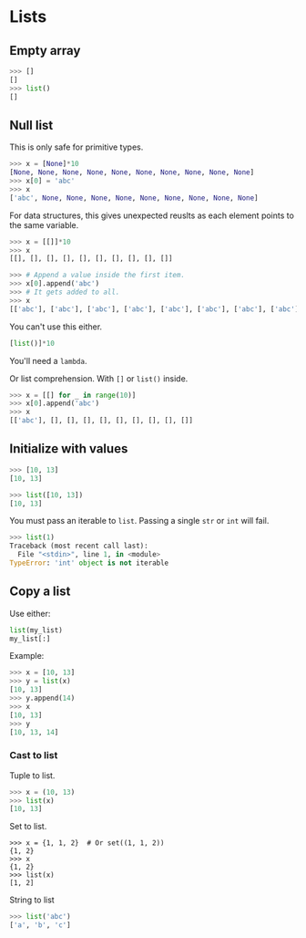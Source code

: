 # Lists


## Empty array

```python
>>> []
[]
>>> list()
[]
```

## Null list 

This is only safe for primitive types.

```python
>>> x = [None]*10
[None, None, None, None, None, None, None, None, None, None]
>>> x[0] = 'abc'
>>> x
['abc', None, None, None, None, None, None, None, None, None]
```

For data structures, this gives unexpected reuslts as each element points to the same variable.

```python
>>> x = [[]]*10
>>> x
[[], [], [], [], [], [], [], [], [], []]

>>> # Append a value inside the first item.
>>> x[0].append('abc')
>>> # It gets added to all.
>>> x
[['abc'], ['abc'], ['abc'], ['abc'], ['abc'], ['abc'], ['abc'], ['abc'], ['abc'], ['abc']
```

You can't use this either.

```python
[list()]*10
```

You'll need a `lambda`.

Or list comprehension. With `[]` or `list()` inside.

```python
>>> x = [[] for _ in range(10)]
>>> x[0].append('abc')
>>> x
[['abc'], [], [], [], [], [], [], [], [], []]
```


## Initialize with values

```python
>>> [10, 13]
[10, 13]
```

```python
>>> list([10, 13])  
[10, 13]
```

You must pass an iterable to `list`. Passing a single `str` or `int` will fail.

```python
>>> list(1)
Traceback (most recent call last):
  File "<stdin>", line 1, in <module>
TypeError: 'int' object is not iterable
```


## Copy a list

Use either:
```python
list(my_list)
my_list[:]
```

Example:

```python
>>> x = [10, 13]
>>> y = list(x)  
[10, 13]
>>> y.append(14)
>>> x
[10, 13]
>>> y
[10, 13, 14]
```

### Cast to list

Tuple to list.

```python
>>> x = (10, 13)
>>> list(x)  
[10, 13]
```

Set to list.

```
>>> x = {1, 1, 2}  # Or set((1, 1, 2))
{1, 2}
>>> x
{1, 2}
>>> list(x)
[1, 2]
```

String to list

```python
>>> list('abc')
['a', 'b', 'c']
```
